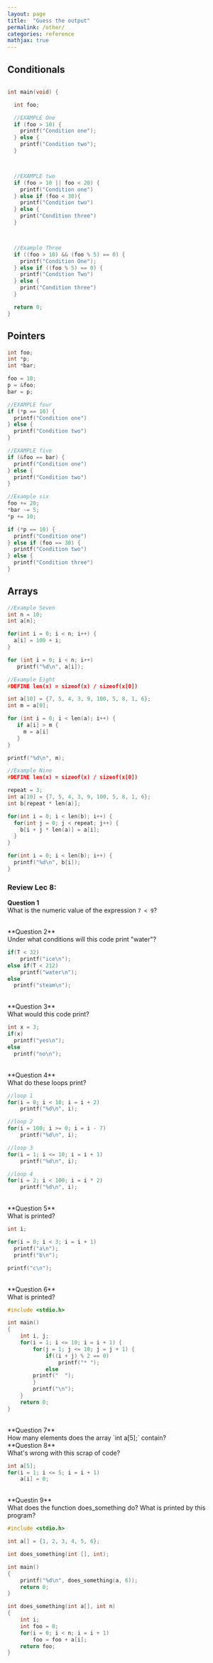 ```yaml
---
layout: page
title:  "Guess the output"
permalink: /other/
categories: reference
mathjax: true
---
```


## Conditionals

```c

int main(void) {

  int foo;

  //EXAMPLE One
  if (foo > 10) {
    printf("Condition one");
  } else {
    printf("Condition two");
  }



  //EXAMPLE two
  if (foo > 10 || foo < 20) {
    printf("Condition one")
  } else if (foo < 30){
    printf("Condition two")
  } else {
    print("Condition three")
  }



  //Example Three
  if ((foo > 10) && (foo % 5) == 0) {
    printf("Condition One");
  } else if ((foo % 5) == 0) {
    printf("Condition Two")
  } else {
    print("Condition three")
  }

  return 0;
}
```

## Pointers

```c
int foo;
int *p;
int *bar;

foo = 10;
p = &foo;
bar = p;

//EXAMPLE four
if (*p == 10) {
  printf("Condition one")
} else {
  printf("Condition two")
}

//EXAMPLE five
if (&foo == bar) {
  printf("Condition one")
} else {
  printf("Condition two")
}

//Example six
foo += 20;
*bar -= 5;
*p += 10;

if (*p == 10) {
  printf("Condition one")
} else if (foo == 30) {
  printf("Condition two")
} else {
  printf("Condition three")
}
```


## Arrays
```c
//Example Seven
int n = 10;
int a[n];

for(int i = 0; i < n; i++) {
  a[i] = 100 + i;
}

for (int i = 0; i < n; i++)
   printf("%d\n", a[i]);
```

```c
//Example Eight
#DEFINE len(x) = sizeof(x) / sizeof(x[0])

int a[10] = {7, 5, 4, 3, 9, 100, 5, 8, 1, 6};
int m = a[0];

for (int i = 0; i < len(a); i++) {
   if a[i] > m {
     m = a[i]
   }
}

printf("%d\n", m);
```

```c
//Example Nine
#DEFINE len(x) = sizeof(x) / sizeof(x[0])

repeat = 3;
int a[10] = {7, 5, 4, 3, 9, 100, 5, 8, 1, 6};
int b[repeat * len(a)];

for(int i = 0; i < len(b); i++) {
  for(int j = 0; j < repeat; j++) {
    b[i + j * len(a)] = a[i];
  }
}

for(int i = 0; i < len(b); i++) {
  printf("%d\n", b[i]);  
}
```





### Review Lec 8:

**Question 1** <br>
What is the numeric value of the expression `7 < 9`?

<br>
**Question 2** <br>
Under what conditions will this code print "water"?

```c
if(T < 32)
	printf("ice\n");
else if(T < 212)
	printf("water\n");
else
  printf("steam\n");
```

<br>
**Question 3** <br>
What would this code print?

```c
int x = 3;
if(x)
  printf("yes\n");
else
  printf("no\n");
```

<br>
**Question 4** <br>
What do these loops print?

```c
//loop 1
for(i = 0; i < 10; i = i + 2)
	printf("%d\n", i);

//loop 2
for(i = 100; i >= 0; i = i - 7)
	printf("%d\n", i);

//loop 3
for(i = 1; i <= 10; i = i + 1)
	printf("%d\n", i);

//loop 4
for(i = 2; i < 100; i = i * 2)
	printf("%d\n", i);
```

<br>
**Question 5** <br>
What is printed?

```c
int i;

for(i = 0; i < 3; i = i + 1)
  printf("a\n");
  printf("b\n");

printf("c\n");
```


<br>
**Question 6**<br>
What is printed?

```c
#include <stdio.h>

int main()
{
	int i, j;
	for(i = 1; i <= 10; i = i + 1) {
		for(j = 1; j <= 10; j = j + 1) {
			if((i + j) % 2 == 0)
				printf("* ");
			else
        printf("  ");
		}
		printf("\n");
	}
	return 0;
}
```

<br>
**Question 7**<br>
How many elements does the array `int a[5];` contain?


<br>
**Question 8**<br>
What's wrong with this scrap of code?

```c
int a[5];
for(i = 1; i <= 5; i = i + 1)
	a[i] = 0;
```

<br>
**Questin 9**<br>
What does the function does_something do?  What is printed by this program?

```c
#include <stdio.h>

int a[] = {1, 2, 3, 4, 5, 6};

int does_something(int [], int);

int main()
{
	printf("%d\n", does_something(a, 6));
	return 0;
}

int does_something(int a[], int n)
{
	int i;
	int foo = 0;
	for(i = 0; i < n; i = i + 1)
		foo = foo + a[i];
	return foo;
}
```
